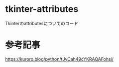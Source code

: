 # tkinter-attributes
Tkinterのattributesについてのコード

# 参考記事
https://kuroro.blog/python/tJyCah49cYKRAQAFohsi/
